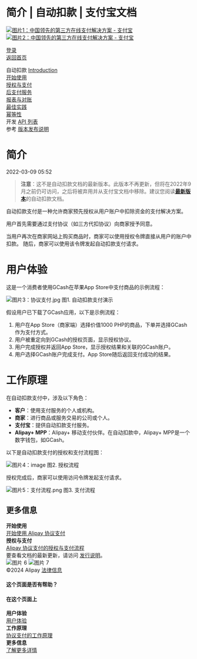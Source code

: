 简介 | 自动扣款 | 支付宝文档
==================

[![图片1：中国领先的第三方在线支付解决方案 - 支付宝](https://ac.alipay.com/storage/2024/3/26/d66c43c0-440d-4c97-9976-f2028a2c8c5e.svg) ![图片2：中国领先的第三方在线支付解决方案 - 支付宝](https://ac.alipay.com/storage/2024/3/26/a48bd336-aea0-4f16-bf83-616eacbb4434.svg)](/docs/)

[登录](https://global.alipay.com/ilogin/account_login.htm?goto=https%3A%2F%2Fglobal.alipay.com%2Fdocs%2Fac%2Fagreementpayment%2Fintro)  
[返回首页](../../)

自动扣款
[Introduction](/docs/ac/agreementpayment/intro)  
[开始使用](/docs/ac/agreementpayment/getting_started)  
[授权与支付](/docs/ac/agreementpayment/payment)  
[后支付服务](/docs/ac/agreementpayment/post_payment)  
[报表与对账](/docs/ac/agreementpayment/report)  
[最佳实践](/docs/ac/agreementpayment/autodebit_bp)  
[幂等性](/docs/ac/agreementpayment/api_idemptcy)  
开发
[API 列表](/docs/ac/agreementpayment/apis)  
参考
[版本发布说明](/docs/ac/agreementpayment/releasenotes)  

简介
============

2022-03-09 05:52

> **注意**：这不是自动扣款文档的最新版本。此版本不再更新，但将在2022年9月之前仍可访问，之后将被弃用并从支付宝文档中移除。建议您阅读[**最新版本**](https://global.alipay.com/docs/ac/autodebitpay/overview)的自动扣款文档。

自动扣款支付是一种允许商家预先授权从用户账户中扣除资金的支付解决方案。

用户首先需要通过支付协议（如三方代扣协议）向商家授予同意。

当用户再次在商家网站上购买商品时，商家可以使用授权令牌直接从用户的账户中扣款。
随后，商家可以使用该令牌发起自动扣款支付请求。

用户体验
==========

这是一个消费者使用GCash在苹果App Store中支付商品的示例流程：

![图片3：协议支付.jpg](https://cdn.nlark.com/yuque/0/2020/jpeg/561635/1590650669066-2bcc259f-8226-47ef-bc60-0711e4b4c440.jpeg)
图1. 自动扣款支付演示

假设用户已下载了GCash应用，以下是示例流程：

1. 用户在App Store（商家端）选择价值1000 PHP的商品，下单并选择GCash作为支付方式。
2. 用户被重定向到GCash的授权页面，显示授权协议。
3. 用户完成授权并返回App Store，显示授权结果和关联的GCash账户。
4. 用户选择GCash账户完成支付。App Store随后返回支付成功的结果。

工作原理
==========

在自动扣款支付中，涉及以下角色：

* **客户**：使用支付服务的个人或机构。
* **商家**：进行商品或服务交易的公司或个人。
* **支付宝**：提供自动扣款支付服务。
* **Alipay+ MPP**：Alipay+ 移动支付伙伴。在自动扣款中，Alipay+ MPP是一个数字钱包，如GCash。

以下是自动扣款支付的授权和支付流程图：

![图片4：image](https://yuque.antfin.com/images/lark/0/2021/png/303011/1637829072662-88172015-ec1a-4ab4-b7b7-15d2691591c1.png)
图2. 授权流程

授权完成后，商家可以使用访问令牌发起支付请求。

![图片5：支付流程.png](https://cdn.nlark.com/yuque/0/2021/png/12884741/1634545288810-0ee3a394-9706-42b9-a8d0-1b5ee9e1651c.png)
图3. 支付流程

更多信息
---

**开始使用**  
[开始使用 Alipay 协议支付](https://global.alipay.com/doc/agreementpayment/getting_started)  
**授权与支付**  
[Alipay 协议支付的授权与支付流程](https://global.alipay.com/doc/agreementpayment/payment)  
要查看文档的最新更新，请访问 [发行说明](https://global.alipay.com/docs/releasenotes)。  
![图片 6](https://ac.alipay.com/storage/2021/5/20/19b2c126-9442-4f16-8f20-e539b1db482a.png) ![图片 7](https://ac.alipay.com/storage/2021/5/20/e9f3f154-dbf0-455f-89f0-b3d4e0c14481.png)  
©2024 Alipay [法律信息](https://global.alipay.com/docs/ac/platform/membership)  

#### 这个页面是否有帮助？  

#### 在这个页面上  
**用户体验**  
[用户体验](#PTczH "用户体验")  
**工作原理**  
[协议支付的工作原理](#bLN9M "工作原理")  
**更多信息**  
[了解更多详情](#VLkwD "更多信息")